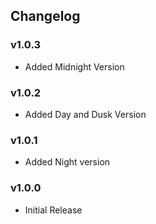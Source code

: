 ## Changelog

### v1.0.3
- Added Midnight Version

### v1.0.2
- Added Day and Dusk Version

### v1.0.1
- Added Night version

### v1.0.0
- Initial Release